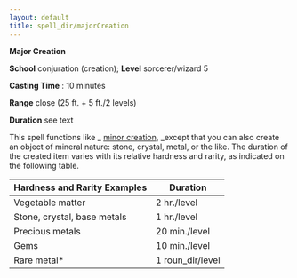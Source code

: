 ```yaml
---
layout: default
title: spell_dir/majorCreation
---
```

 **Major Creation**

**School** conjuration (creation); **Level** sorcerer/wizard 5

**Casting Time** : 10 minutes

**Range** close (25 ft. + 5 ft./2 levels)

**Duration** see text

This spell functions like _ [minor creation](minorCreation#_minor-creation), _except that you can also create an object of mineral nature: stone, crystal, metal, or the like. The duration of the created item varies with its relative hardness and rarity, as indicated on the following table.

| Hardness and Rarity Examples | Duration |
| --- | --- |
| Vegetable matter | 2 hr./level |
| Stone, crystal, base metals | 1 hr./level |
| Precious metals | 20 min./level |
| Gems | 10 min./level |
| Rare metal\* | 1 roun_dir/level |


